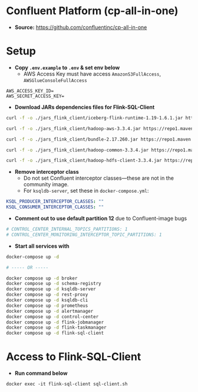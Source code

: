 # Confluent Platform (cp-all-in-one)
- **Source:** https://github.com/confluentinc/cp-all-in-one

# Setup
- **Copy `.env.example` to `.env` & set env below**
    - AWS Access Key must have access `AmazonS3FullAccess`, `AWSGlueConsoleFullAccess`
```properties
AWS_ACCESS_KEY_ID=
AWS_SECRET_ACCESS_KEY=
```

- **Download JARs dependencies files for Flink-SQL-Client**
```bash
curl -f -o ./jars_flink_client/iceberg-flink-runtime-1.19-1.6.1.jar https://repo1.maven.org/maven2/org/apache/iceberg/iceberg-flink-runtime-1.19/1.6.1/iceberg-flink-runtime-1.19-1.6.1.jar

curl -f -o ./jars_flink_client/hadoop-aws-3.3.4.jar https://repo1.maven.org/maven2/org/apache/hadoop/hadoop-aws/3.3.4/hadoop-aws-3.3.4.jar

curl -f -o ./jars_flink_client/bundle-2.17.260.jar https://repo1.maven.org/maven2/software/amazon/awssdk/bundle/2.17.260/bundle-2.17.260.jar

curl -f -o ./jars_flink_client/hadoop-common-3.3.4.jar https://repo1.maven.org/maven2/org/apache/hadoop/hadoop-common/3.3.4/hadoop-common-3.3.4.jar

curl -f -o ./jars_flink_client/hadoop-hdfs-client-3.3.4.jar https://repo1.maven.org/maven2/org/apache/hadoop/hadoop-hdfs-client/3.3.4/hadoop-hdfs-client-3.3.4.jar
```

- **Remove interceptor class**  
    - Do not set Confluent interceptor classes—these are not in the community image.
    - For `ksqldb-server`, set these in `docker-compose.yml`:
```yaml
KSQL_PRODUCER_INTERCEPTOR_CLASSES: ""
KSQL_CONSUMER_INTERCEPTOR_CLASSES: ""
```

- **Comment out to use default partition 12** due to Confluent-image bugs
```yaml
# CONTROL_CENTER_INTERNAL_TOPICS_PARTITIONS: 1
# CONTROL_CENTER_MONITORING_INTERCEPTOR_TOPIC_PARTITIONS: 1
```

- **Start all services with**
```sh
docker-compose up -d

# ----- OR ----- 

docker compose up -d broker
docker compose up -d schema-registry
docker compose up -d ksqldb-server
docker compose up -d rest-proxy
docker compose up -d ksqldb-cli
docker compose up -d prometheus
docker compose up -d alertmanager
docker compose up -d control-center
docker compose up -d flink-jobmanager
docker compose up -d flink-taskmanager
docker compose up -d flink-sql-client
```

# Access to Flink-SQL-Client
- **Run command below**
```shell
docker exec -it flink-sql-client sql-client.sh
```


